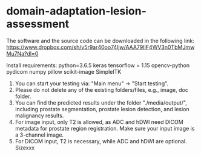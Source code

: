 # domain-adaptation-lesion-assessment

The software and the source code can be downloaded in the following link:
https://www.dropbox.com/sh/v5r9ar40oo74ljw/AAA79IIF4WV3n0TbMJmwMu7Na?dl=0


Install requirements:
python=3.6.5
keras
tensorflow = 1.15
opencv-python
pydicom
numpy 
pillow
scikit-image
SimpleITK


1. You can start your testing via: "Main menu" → "Start testing".
2. Please do not delete any of the existing folders/files, e.g., image, doc folder.
3. You can find the predicted results under the folder "./media/output/", including prostate segmentation, prostate lesion detection, and lesion malignancy results.
4. For image input, only T2 is allowed, as ADC and hDWI need DICOM metadata for prostate region registration. Make sure your input image is a 3-channel image.
5. For DICOM input, T2 is necessary, while ADC and hDWI are optional.
Sizexxx
